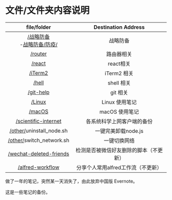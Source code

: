 # 文件/文件夹内容说明

| file/folder|Destination Address|
|:---:|:---:|
| [/战略防备](./战略防备)<br />-[战略防备/防疫/](./战略防备/防疫/) |   战略防备  |
|   [/router](./router) |      路由器相关      |
|       [/react](./react) |      react相关      |
| [/iTerm2](./iTerm2)			|      iTerm2 相关      |
| [/hell](./Shell)		|      shell 相关     |
|  [/git-help](./git-help) |      git 相关      |
| [/Linux](./Linux)			|      Linux 使用笔记	   |
| [/macOS](./macOS)			|      macOS 使用笔记	   |
|  [/scientific-internet](./scientific-internet)  | 各系统科学上网客户端的备份 |
| [/other/](./other/)uninstall_node.sh |   一键完美卸载node.js   |
| [/other/](./other/)switch_network.sh |      一键切换网络       |
| [/wechat-deleted-friends](./wechat-deleted-friends) |检测是否被微信好友删除的脚本（不更新）|
|    [/alfred-workflow](./alfred-workflow)    |  分享个人常用alfred工作流（不更新）|

做了一年的笔记，突然某一天消失了，由此放弃中国版 Evernote。

这是一些笔记的备份。